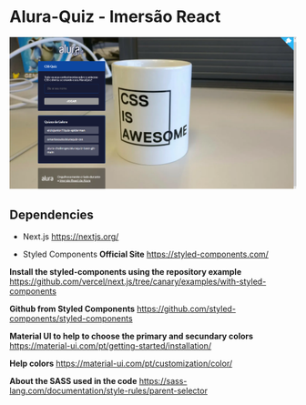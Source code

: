 # Alura-Quiz - Imersão React
![Alura Quiz Image from project](./design/aluraquiz-learning.jpg)
## Dependencies
* Next.js
https://nextjs.org/

* Styled Components
**Official Site** 
https://styled-components.com/

**Install the styled-components using the repository example** 
https://github.com/vercel/next.js/tree/canary/examples/with-styled-components

**Github from Styled Components**
https://github.com/styled-components/styled-components

**Material UI to help to choose the primary and secundary colors**
https://material-ui.com/pt/getting-started/installation/

**Help colors**
https://material-ui.com/pt/customization/color/

**About the SASS used in the code**
https://sass-lang.com/documentation/style-rules/parent-selector
